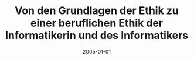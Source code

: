 ---
abstract: ''
authors:
- Sharif Badawi
date: '2005-01-01'
featured: false
links:
- name: Publik
  url: https://publik.tuwien.ac.at/showentry.php?ID=139660&lang=1
publication_types:
- '7'
publishDate: '2005-01-01'
title: Von den Grundlagen der Ethik zu einer beruflichen Ethik der Informatikerin
  und des Informatikers
url_pdf: ''
---